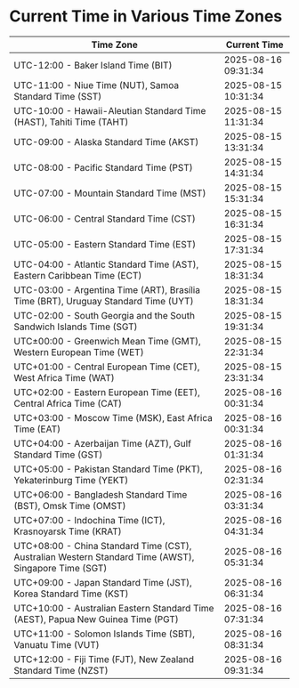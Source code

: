 # Current Time in Various Time Zones

| Time Zone | Current Time |
|-----------|--------------|
| UTC-12:00 - Baker Island Time (BIT) | 2025-08-16 09:31:34 |
| UTC-11:00 - Niue Time (NUT), Samoa Standard Time (SST) | 2025-08-15 10:31:34 |
| UTC-10:00 - Hawaii-Aleutian Standard Time (HAST), Tahiti Time (TAHT) | 2025-08-15 11:31:34 |
| UTC-09:00 - Alaska Standard Time (AKST) | 2025-08-15 13:31:34 |
| UTC-08:00 - Pacific Standard Time (PST) | 2025-08-15 14:31:34 |
| UTC-07:00 - Mountain Standard Time (MST) | 2025-08-15 15:31:34 |
| UTC-06:00 - Central Standard Time (CST) | 2025-08-15 16:31:34 |
| UTC-05:00 - Eastern Standard Time (EST) | 2025-08-15 17:31:34 |
| UTC-04:00 - Atlantic Standard Time (AST), Eastern Caribbean Time (ECT) | 2025-08-15 18:31:34 |
| UTC-03:00 - Argentina Time (ART), Brasília Time (BRT), Uruguay Standard Time (UYT) | 2025-08-15 18:31:34 |
| UTC-02:00 - South Georgia and the South Sandwich Islands Time (SGT) | 2025-08-15 19:31:34 |
| UTC±00:00 - Greenwich Mean Time (GMT), Western European Time (WET) | 2025-08-15 22:31:34 |
| UTC+01:00 - Central European Time (CET), West Africa Time (WAT) | 2025-08-15 23:31:34 |
| UTC+02:00 - Eastern European Time (EET), Central Africa Time (CAT) | 2025-08-16 00:31:34 |
| UTC+03:00 - Moscow Time (MSK), East Africa Time (EAT) | 2025-08-16 00:31:34 |
| UTC+04:00 - Azerbaijan Time (AZT), Gulf Standard Time (GST) | 2025-08-16 01:31:34 |
| UTC+05:00 - Pakistan Standard Time (PKT), Yekaterinburg Time (YEKT) | 2025-08-16 02:31:34 |
| UTC+06:00 - Bangladesh Standard Time (BST), Omsk Time (OMST) | 2025-08-16 03:31:34 |
| UTC+07:00 - Indochina Time (ICT), Krasnoyarsk Time (KRAT) | 2025-08-16 04:31:34 |
| UTC+08:00 - China Standard Time (CST), Australian Western Standard Time (AWST), Singapore Time (SGT) | 2025-08-16 05:31:34 |
| UTC+09:00 - Japan Standard Time (JST), Korea Standard Time (KST) | 2025-08-16 06:31:34 |
| UTC+10:00 - Australian Eastern Standard Time (AEST), Papua New Guinea Time (PGT) | 2025-08-16 07:31:34 |
| UTC+11:00 - Solomon Islands Time (SBT), Vanuatu Time (VUT) | 2025-08-16 08:31:34 |
| UTC+12:00 - Fiji Time (FJT), New Zealand Standard Time (NZST) | 2025-08-16 09:31:34 |
